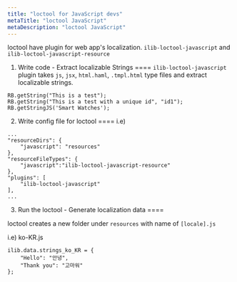 ```yaml
---
title: "loctool for JavaScript devs"
metaTitle: "loctool JavaScript"
metaDescription: "loctool JavaScript"
---
```


loctool have plugin for web app's localization. `ilib-loctool-javascript` and `ilib-loctool-javascript-resource`

1) Write code - Extract localizable Strings
====
`ilib-loctool-javascript` plugin takes `js`, `jsx`, `html.haml`, `.tmpl.html` type files and extract localizable strings.  

```
RB.getString("This is a test");
RB.getString("This is a test with a unique id", "id1");
RB.getStringJS('Smart Watches');
```

2) Write config file for loctool
====
i.e)
```
...
"resourceDirs": {
    "javascript": "resources"
},
"resourceFileTypes": {
    "javascript":"ilib-loctool-javascript-resource"
},
"plugins": [
    "ilib-loctool-javascript"
],
...
```


3) Run the loctool - Generate localization data 
====

loctool creates a new folder under `resources` with name of `[locale].js` 

i.e) ko-KR.js 
```
ilib.data.strings_ko_KR = {
    "Hello": "안녕",
    "Thank you": "고마워"
};
```